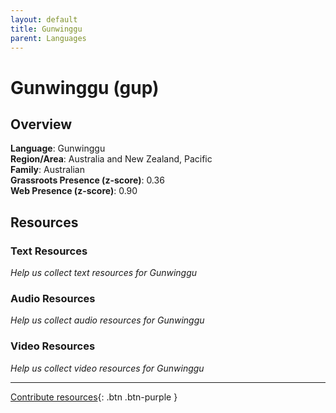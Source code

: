 ```yaml
---
layout: default
title: Gunwinggu
parent: Languages
---
```


# Gunwinggu (gup)

## Overview

**Language**: Gunwinggu  
**Region/Area**: Australia and New Zealand, Pacific  
**Family**: Australian  
**Grassroots Presence (z-score)**: 0.36  
**Web Presence (z-score)**: 0.90  

## Resources

### Text Resources
*Help us collect text resources for Gunwinggu*

### Audio Resources
*Help us collect audio resources for Gunwinggu*

### Video Resources
*Help us collect video resources for Gunwinggu*

---

[Contribute resources](https://forms.office.com/e/1SfLJx3u1r){: .btn .btn-purple }

